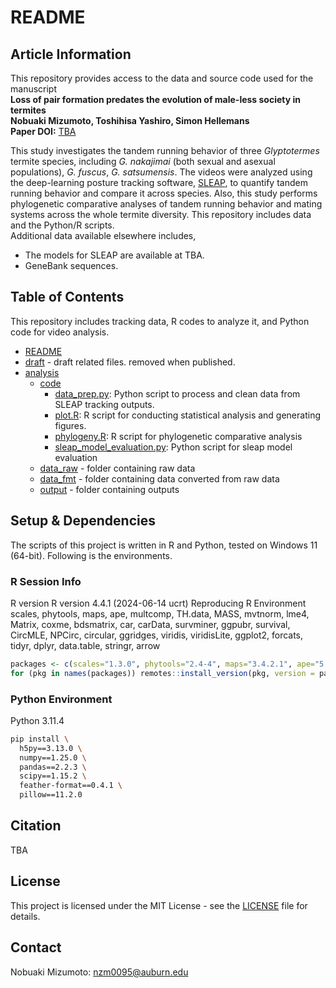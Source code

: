 # README
## Article Information
This repository provides access to the data and source code used for the manuscript    
**Loss of pair formation predates the evolution of male-less society in termites**  
**Nobuaki Mizumoto, Toshihisa Yashiro, Simon Hellemans**  
**Paper DOI:** [TBA](XXX)

This study investigates the tandem running behavior of three _Glyptotermes_ termite species, including _G. nakajimai_ (both sexual and asexual populations), _G. fuscus_, _G. satsumensis_. The videos were analyzed using the deep-learning posture tracking software, [SLEAP](https://sleap.ai), to quantify tandem running behavior and compare it across species. Also, this study performs phylogenetic comparative analyses of tandem running behavior and mating systems across the whole termite diversity.
This repository includes data and the Python/R scripts.  
Additional data available elsewhere includes, 
- The models for SLEAP are available at TBA.
- GeneBank sequences.

## Table of Contents
This repository includes tracking data, R codes to analyze it, and Python code for video analysis.  
* [README](./README.md)
* [draft](./draft) - draft related files. removed when published.
* [analysis](./analysis)
  * [code](./analysis/code)
    * [data_prep.py](./analysis/code/data_prep.py): Python script to process and clean data from SLEAP tracking outputs.
    * [plot.R](./analysis/code/plot.R): R script for conducting statistical analysis and generating figures.
    * [phylogeny.R](./analysis/code/phylogeny.R): R script for phylogenetic comparative analysis
    * [sleap_model_evaluation.py](./analysis/code/sleap_model_evaluation.py): Python script for sleap model evaluation
  * [data_raw](./analysis/data_raw) - folder containing raw data
  * [data_fmt](./analysis/data_fmt) - folder containing data converted from raw data
  * [output](./analysis/output) - folder containing outputs

## Setup & Dependencies
The scripts of this project is written in R and Python, tested on Windows 11 (64-bit). Following is the environments.

### R Session Info
R version R version 4.4.1 (2024-06-14 ucrt)
Reproducing R Environment
scales, phytools, maps, ape, multcomp, TH.data, MASS, mvtnorm, lme4, Matrix, coxme, bdsmatrix, car, carData, survminer, ggpubr, survival, CircMLE, NPCirc, circular, ggridges, viridis, viridisLite, ggplot2, forcats, tidyr, dplyr, data.table, stringr, arrow
```r
packages <- c(scales="1.3.0", phytools="2.4-4", maps="3.4.2.1", ape="5.8-1", multcomp="1.4-28", TH.data="1.1-3", MASS="7.3-60.2", mvtnorm="1.3-3", lme4="1.1-36", Matrix="1.7-0", coxme="2.2-22", bdsmatrix="1.3-7", car="3.1-3", carData="3.0-5", survminer="0.5.0", ggpubr="0.6.0", survival="3.6-4", CircMLE="0.3.0", NPCirc="3.1.1", circular="0.5-1", ggridges="0.5.6", viridis="0.6.5", viridisLite="0.4.2", ggplot2="3.5.1", forcats="1.0.0", tidyr="1.3.1", dplyr="1.1.4", data.table="1.17.0", stringr="1.5.1", arrow="19.0.1")
for (pkg in names(packages)) remotes::install_version(pkg, version = packages[pkg])
```

### Python Environment
Python 3.11.4
```bash
pip install \
  h5py==3.13.0 \
  numpy==1.25.0 \
  pandas==2.2.3 \
  scipy==1.15.2 \
  feather-format==0.4.1 \
  pillow==11.2.0
```

## Citation
TBA

## License
This project is licensed under the MIT License - see the [LICENSE](LICENSE) file for details.

## Contact
Nobuaki Mizumoto: nzm0095@auburn.edu
